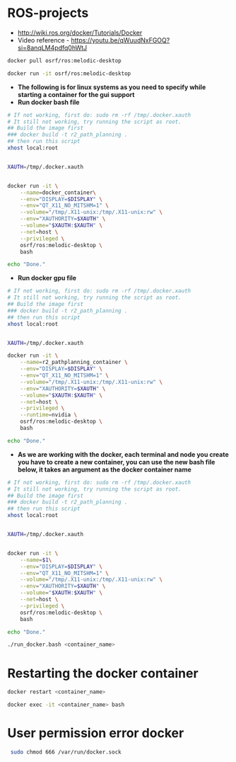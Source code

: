 # ROS-projects



- http://wiki.ros.org/docker/Tutorials/Docker
- Video reference - https://youtu.be/qWuudNxFGOQ?si=8anqLM4pdfq0hWtJ

```bash
docker pull osrf/ros:melodic-desktop
```

```bash
docker run -it osrf/ros:melodic-desktop
```

- **The following is for linux systems as you need to specify while starting a container for the gui support**
- **Run docker bash file**

```bash
# If not working, first do: sudo rm -rf /tmp/.docker.xauth
# It still not working, try running the script as root.
## Build the image first
### docker build -t r2_path_planning .
## then run this script
xhost local:root


XAUTH=/tmp/.docker.xauth


docker run -it \
    --name=docker_container\
    --env="DISPLAY=$DISPLAY" \
    --env="QT_X11_NO_MITSHM=1" \
    --volume="/tmp/.X11-unix:/tmp/.X11-unix:rw" \
    --env="XAUTHORITY=$XAUTH" \
    --volume="$XAUTH:$XAUTH" \
    --net=host \
    --privileged \
    osrf/ros:melodic-desktop \
    bash

echo "Done."
```

- **Run docker gpu file**

```bash
# If not working, first do: sudo rm -rf /tmp/.docker.xauth
# It still not working, try running the script as root.
## Build the image first
### docker build -t r2_path_planning .
## then run this script
xhost local:root


XAUTH=/tmp/.docker.xauth

docker run -it \
    --name=r2_pathplanning_container \
    --env="DISPLAY=$DISPLAY" \
    --env="QT_X11_NO_MITSHM=1" \
    --volume="/tmp/.X11-unix:/tmp/.X11-unix:rw" \
    --env="XAUTHORITY=$XAUTH" \
    --volume="$XAUTH:$XAUTH" \
    --net=host \
    --privileged \
    --runtime=nvidia \
    osrf/ros:melodic-desktop \
    bash

echo "Done."
```

- **As we are working with the docker, each terminal and node you create you have to create a new container, you can use the new bash file below, it takes an argument as the docker container name**

```bash
# If not working, first do: sudo rm -rf /tmp/.docker.xauth
# It still not working, try running the script as root.
## Build the image first
### docker build -t r2_path_planning .
## then run this script
xhost local:root


XAUTH=/tmp/.docker.xauth


docker run -it \
    --name=$1\
    --env="DISPLAY=$DISPLAY" \
    --env="QT_X11_NO_MITSHM=1" \
    --volume="/tmp/.X11-unix:/tmp/.X11-unix:rw" \
    --env="XAUTHORITY=$XAUTH" \
    --volume="$XAUTH:$XAUTH" \
    --net=host \
    --privileged \
    osrf/ros:melodic-desktop \
    bash

echo "Done."
```

```bash
./run_docker.bash <container_name>
```

# Restarting the docker container 

```bash
docker restart <container_name>
```

```bash
docker exec -it <container_name> bash
```
# User permission error docker 

```bash
 sudo chmod 666 /var/run/docker.sock
```

